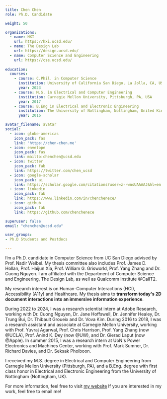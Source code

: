 ```yaml
---
title: Chen Chen
role: Ph.D. Candidate

weight: 50

organizations:
  - name: HXI
    url: https://hxi.ucsd.edu/
  - name: The Design Lab
    url: https://design.ucsd.edu/
  - name: Computer Science and Engineering
    url: https://cse.ucsd.edu/
    
education:
  courses:
    - course: C.Phil. in Computer Science
      institution: University of California San Diego, La Jolla, CA, USA
      year: 2023
    - course: M.S. in Electrical and Computer Engineering
      institution: Carnegie Mellon University, Pittsburgh, PA, USA
      year: 2017
    - course: B.Eng in Electrical and Electronic Engineering
      institution: The University of Nottingham, Nottingham, United Kingdom
      year: 2016

avatar_filename: avatar
social:
  - icon: globe-americas
    icon_pack: fas
    link: 'https://chen-chen.me'
  - icon: envelope
    icon_pack: fas
    link: mailto:chenchen@ucsd.edu
  - icon: twitter
    icon_pack: fab
    link: https://twitter.com/chen_ucsd
  - icon: google-scholar
    icon_pack: ai
    link: https://scholar.google.com/citations?user=z--wnsUAAAAJ&hl=en
  - icon: linkedin
    icon_pack: fab
    link: https://www.linkedin.com/in/chenchenece/
  - icon: github
    icon_pack: fab
    link: https://github.com/chenchenece

superuser: false
email: "chenchen@ucsd.edu"

user_groups:
- Ph.D Students and Postdocs

---
```

I’m a Ph.D. candidate in Computer Science from UC San Diego advised by Prof. Nadir Weibel. My thesis committee also includes Prof. James D. Hollan, Prof. Haijun Xia, Prof. William G. Grisworld, Prof. Yang Zhang and Dr. Cuong Nguyen. I am affiliated with the Department of Computer Science and Engineering, The Design Lab, as well as Qualcomm Institute @CalIT2.

My research interest is on Human-Computer Interactions (HCI), Accessibility (A11y) and Healthcare. My thesis aims to **transform today's 2D document interactions into an immersive information experience**.

During 2022 to 2024, I was a research scientist intern at Adobe Research, working with Dr. Cuong Nguyen, Dr. Jane Hoffswell, Dr. Jennifer Healey, Dr. Trung Bui, Dr. Thibault Groueix and Dr. Vova Kim. During 2016 to 2018, I was a research assistant and associate at Carnegie Mellon University, working with Prof. Yuvraj Agarwal, Prof. Chris Harrison, Prof. Yang Zhang (now @UCLA), Prof. Anind K. Dey (now @UW), and Dr. Gierad Laput (now @Apple). In summer 2015, I was a research intern at UoN's Power Electronics and Machines Center, working with Prof. Mark Sumner, Dr. Richard Davies, and Dr. Seksak Pholboon.

I received my M.S. degree in Electrical and Computer Engineering from Carnegie Mellon University (Pittsburgh, PA), and a B.Eng. degree with first class honor in Electrical and Electronic Engineering from the University of Nottingham (Nottingham, UK).

For more information, feel free to visit [my website](https://chen-chen.me) If you are interested in my work, feel free to email me!
